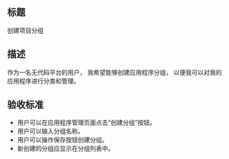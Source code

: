## 标题

创建项目分组

## 描述

作为一名无代码平台的用户，
我希望能够创建应用程序分组，
以便我可以对我的应用程序进行分类和管理。

## 验收标准

- 用户可以在应用程序管理页面点击“创建分组”按钮。
- 用户可以输入分组名称。
- 用户可以操作保存按钮创建分组。
- 新创建的分组应显示在分组列表中。
